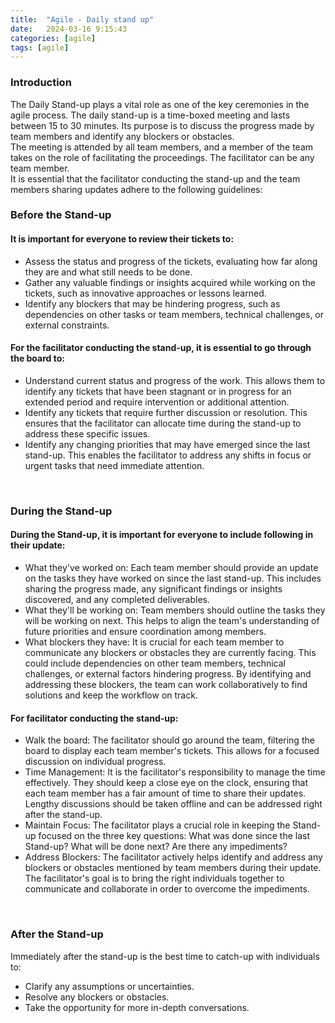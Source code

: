```yaml
---
title:  "Agile - Daily stand up"
date:   2024-03-16 9:15:43
categories: [agile]
tags: [agile]	
---
```

<h3>Introduction</h3>
<p>
The Daily Stand-up plays a vital role as one of the key ceremonies in the agile process. The daily stand-up is a time-boxed meeting and lasts between 15 to 30 minutes. Its purpose is to discuss the progress made by team members and identify any blockers or obstacles.
<br/>
The meeting is attended by all team members, and a member of the team takes on the role of facilitating the proceedings. The facilitator can be any team member.
<br/>
It is essential that the facilitator conducting the stand-up and the team members sharing updates adhere to the following guidelines:
</p>

<h3>Before the Stand-up</h3>
<h4>It is important for everyone to review their tickets to:</h4>
<p>
<ul>
<li>Assess the status and progress of the tickets, evaluating how far along they are and what still needs to be done.</li>
<li>Gather any valuable findings or insights acquired while working on the tickets, such as innovative approaches or lessons learned.</li>
<li>Identify any blockers that may be hindering progress, such as dependencies on other tasks or team members, technical challenges, or external constraints.</li>
</ul>
</p>
<h4>For the facilitator conducting the stand-up, it is essential to go through the board to:</h4>
<p>
<ul>
<li>Understand current status and progress of the work. This allows them to identify any tickets that have been stagnant or in progress for an extended period and require intervention or additional attention.</li>
<li>Identify any tickets that require further discussion or resolution. This ensures that the facilitator can allocate time during the stand-up to address these specific issues.</li>
<li>Identify any changing priorities that may have emerged since the last stand-up. This enables the facilitator to address any shifts in focus or urgent tasks that need immediate attention.</li>
</ul>
</p>
<br/>
<h3>During the Stand-up</h3>
<h4>During the Stand-up, it is important for everyone to include following in their update:</h4>
<p>
<ul>
<li>What they've worked on: Each team member should provide an update on the tasks they have worked on since the last stand-up. This includes sharing the progress made, any significant findings or insights discovered, and any completed deliverables.</li>
<li>What they'll be working on: Team members should outline the tasks they will be working on next. This helps to align the team's understanding of future priorities and ensure coordination among members.</li>
<li>What blockers they have: It is crucial for each team member to communicate any blockers or obstacles they are currently facing. This could include dependencies on other team members, technical challenges, or external factors hindering progress. By identifying and addressing these blockers, the team can work collaboratively to find solutions and keep the workflow on track.</li>
</ul>
</p>
<h4>For facilitator conducting the stand-up:</h4>
<p>
<ul>
<li>Walk the board: The facilitator should go around the team, filtering the board to display each team member's tickets. This allows for a focused discussion on individual progress.</li>
<li>Time Management: It is the facilitator's responsibility to manage the time effectively. They should keep a close eye on the clock, ensuring that each team member has a fair amount of time to share their updates. Lengthy discussions should be taken offline and can be addressed right after the stand-up.</li>
<li>Maintain Focus: The facilitator plays a crucial role in keeping the Stand-up focused on the three key questions: What was done since the last Stand-up? What will be done next? Are there any impediments?</li>
<li>Address Blockers: The facilitator actively helps identify and address any blockers or obstacles mentioned by team members during their update. The facilitator's goal is to bring the right individuals together to communicate and collaborate in order to overcome the impediments.</li>
</ul>
</p>

<br/>
<h3>After the Stand-up</h3>
<p>
Immediately after the stand-up is the best time to catch-up with individuals to:
<ul>
<li>Clarify any assumptions or uncertainties.</li>
<li>Resolve any blockers or obstacles.</li>
<li>Take the opportunity for more in-depth conversations.</li>
</ul>
</p>


